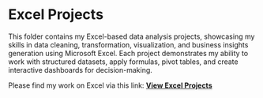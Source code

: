 # Excel Projects

This folder contains my Excel-based data analysis projects, showcasing my skills in data cleaning, transformation, visualization, and business insights generation using Microsoft Excel. Each project demonstrates my ability to work with structured datasets, apply formulas, pivot tables, and create interactive dashboards for decision-making.

Please find my work on Excel via this link: **[View Excel Projects](https://www.canva.com/design/DAGrURMzOIQ/QedVN3G1mj6AVfigAmifEA/edit?utm_content=DAGrURMzOIQ&utm_campaign=designshare&utm_medium=link2&utm_source=sharebutton)**

